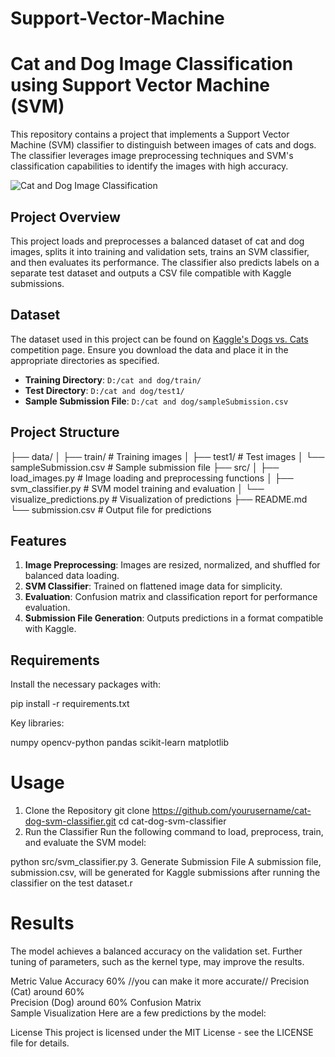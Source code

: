 # Support-Vector-Machine
# Cat and Dog Image Classification using Support Vector Machine (SVM)

This repository contains a project that implements a Support Vector Machine (SVM) classifier to distinguish between images of cats and dogs. The classifier leverages image preprocessing techniques and SVM's classification capabilities to identify the images with high accuracy.

![Cat and Dog Image Classification](https://your-image-link.jpg)

## Project Overview
This project loads and preprocesses a balanced dataset of cat and dog images, splits it into training and validation sets, trains an SVM classifier, and then evaluates its performance. The classifier also predicts labels on a separate test dataset and outputs a CSV file compatible with Kaggle submissions.

## Dataset
The dataset used in this project can be found on [Kaggle's Dogs vs. Cats](https://www.kaggle.com/c/dogs-vs-cats) competition page. Ensure you download the data and place it in the appropriate directories as specified.

- **Training Directory**: `D:/cat and dog/train/`
- **Test Directory**: `D:/cat and dog/test1/`
- **Sample Submission File**: `D:/cat and dog/sampleSubmission.csv`

## Project Structure
├── data/ │ ├── train/ # Training images │ ├── test1/ # Test images │ └── sampleSubmission.csv # Sample submission file ├── src/ │ ├── load_images.py # Image loading and preprocessing functions │ ├── svm_classifier.py # SVM model training and evaluation │ └── visualize_predictions.py # Visualization of predictions ├── README.md └── submission.csv # Output file for predictions

## Features
1. **Image Preprocessing**: Images are resized, normalized, and shuffled for balanced data loading.
2. **SVM Classifier**: Trained on flattened image data for simplicity.
3. **Evaluation**: Confusion matrix and classification report for performance evaluation.
4. **Submission File Generation**: Outputs predictions in a format compatible with Kaggle.

## Requirements
Install the necessary packages with:

pip install -r requirements.txt

Key libraries:

numpy
opencv-python
pandas
scikit-learn
matplotlib

# Usage
1. Clone the Repository
git clone https://github.com/yourusername/cat-dog-svm-classifier.git
cd cat-dog-svm-classifier
2. Run the Classifier
Run the following command to load, preprocess, train, and evaluate the SVM model:

python src/svm_classifier.py
3. Generate Submission File
A submission file, submission.csv, will be generated for Kaggle submissions after running the classifier on the test dataset.r

# Results
The model achieves a balanced accuracy on the validation set. Further tuning of parameters, such as the kernel type, may improve the results.

Metric	Value
Accuracy	60%    //you can make it more accurate//
Precision (Cat)	around 60%  
Precision (Dog)	 around 60%
Confusion Matrix	
Sample Visualization
Here are a few predictions by the model:


License
This project is licensed under the MIT License - see the LICENSE file for details.



